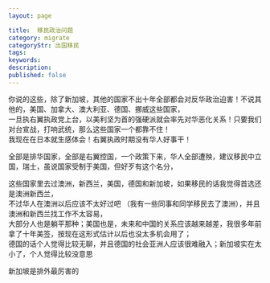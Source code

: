 ```yaml
---
layout: page

title:  移民政治问题
category: migrate
categoryStr: 出国移民
tags:   
keywords:
description:
published: false
---
```



你说的这些，除了新加坡，其他的国家不出十年全部都会对反华政治迫害！不说其他的，美国、加拿大、澳大利亚、德国、挪威这些国家，    
一旦执右翼执政党上台，以美利坚为首的强硬派就会率先对华恶化关系！只要我们对台宣战，打响武统，那么这些国家一个都靠不住！    
我现在在日本就生感体会！右翼执政时期没有华人好事干！  

全部是排华国家，全部是右翼控国，一个政策下来，华人全部遭殃，建议移民中立国，瑞士，虽说国家受制于美国，但好歹有这个名分，

这些国家里去过澳洲，新西兰，美国，德国和新加坡，如果移民的话我觉得首选还是澳洲新西兰，  
不过华人在澳洲以后应该不太好过吧 （我有一些同事和同学移民去了澳洲），并且澳洲和新西兰找工作不太容易，  
大部分人也是躺平那种；美国也是，未来和中国的关系应该越来越差，我很多年前拿了十年美签，按现在这形式估计以后也没太多机会用了；  
德国的话个人觉得比较无聊，并且德国的社会亚洲人应该很难融入；新加坡实在太小了，个人觉得比较没意思  

新加坡是排外最厉害的